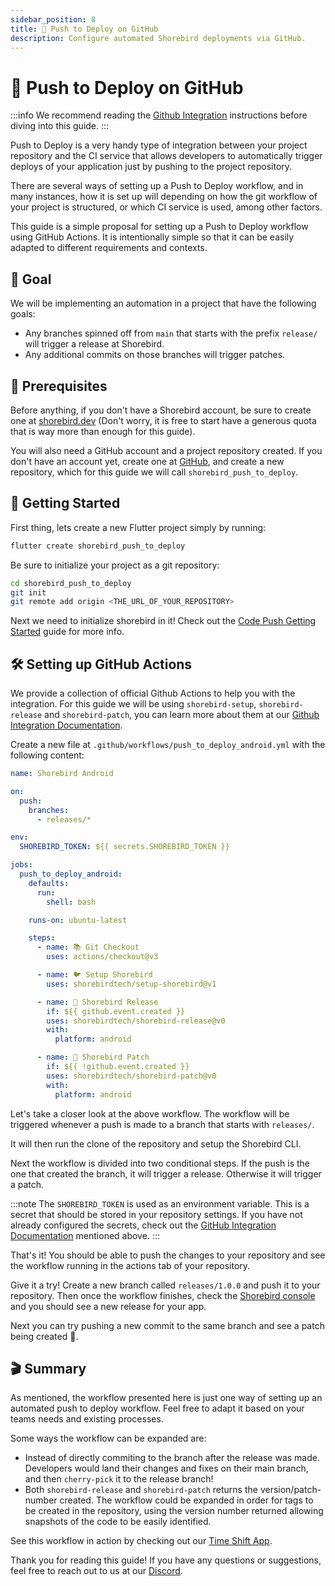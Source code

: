 ```yaml
---
sidebar_position: 8
title: 🫸 Push to Deploy on GitHub
description: Configure automated Shorebird deployments via GitHub.
---
```


# 🫸 Push to Deploy on GitHub

:::info
We recommend reading the [Github Integration](/ci/github) instructions before diving into this guide.
:::

Push to Deploy is a very handy type of integration between your project repository and the CI
service that allows developers to automatically trigger deploys of your application just by
pushing to the project repository.

There are several ways of setting up a Push to Deploy workflow, and in many instances, how it is
set up will depending on how the git workflow of your project is structured, or which CI service
is used, among other factors.

This guide is a simple proposal for setting up a Push to Deploy workflow using GitHub Actions. It
is intentionally simple so that it can be easily adapted to different requirements and contexts.

## 🥅 Goal

We will be implementing an automation in a project that have the following goals:

- Any branches spinned off from `main` that starts with the prefix `release/` will trigger a
  release at Shorebird.
- Any additional commits on those branches will trigger patches.

## 📝 Prerequisites

Before anything, if you don't have a Shorebird account, be sure to create one at
[shorebird.dev](https://shorebird.dev) (Don't worry, it is free to start have a generous quota
that is way more than enough for this guide).

You will also need a GitHub account and a project repository created. If you don't have an account
yet, create one at [GitHub](https://github.com), and create a new repository, which for this guide
we will call `shorebird_push_to_deploy`.

## 🚀 Getting Started

First thing, lets create a new Flutter project simply by running:

```bash
flutter create shorebird_push_to_deploy
```

Be sure to initialize your project as a git repository:

```bash
cd shorebird_push_to_deploy
git init
git remote add origin <THE_URL_OF_YOUR_REPOSITORY>
```

Next we need to initialize shorebird in it! Check out the [Code Push Getting Started](/code_push/initialize) guide for more info.

## 🛠️ Setting up GitHub Actions

We provide a collection of official Github Actions to help you with the integration. For this guide
we will be using `shorebird-setup`, `shorebird-release` and `shorebird-patch`, you can learn more
about them at our [Github Integration Documentation](ci/github).

Create a new file at `.github/workflows/push_to_deploy_android.yml` with the following content:

```yaml
name: Shorebird Android

on:
  push:
    branches:
      - releases/*

env:
  SHOREBIRD_TOKEN: ${{ secrets.SHOREBIRD_TOKEN }}

jobs:
  push_to_deploy_android:
    defaults:
      run:
        shell: bash

    runs-on: ubuntu-latest

    steps:
      - name: 📚 Git Checkout
        uses: actions/checkout@v3

      - name: 🐦 Setup Shorebird
        uses: shorebirdtech/setup-shorebird@v1

      - name: 🚀 Shorebird Release
        if: ${{ github.event.created }}
        uses: shorebirdtech/shorebird-release@v0
        with:
          platform: android

      - name: 🚀 Shorebird Patch
        if: ${{ !github.event.created }}
        uses: shorebirdtech/shorebird-patch@v0
        with:
          platform: android
```

Let's take a closer look at the above workflow.
The workflow will be triggered whenever a push is made to a branch that starts with `releases/`.

It will then run the clone of the repository and setup the Shorebird CLI.

Next the workflow is divided into two conditional steps. If the push is the one that created the
branch, it will trigger a release. Otherwise it will trigger a patch.

:::note
The `SHOREBIRD_TOKEN` is used as an environment variable. This is a secret that
should be stored in your repository settings. If you have not already configured the secrets, check out the
[GitHub Integration Documentation](/ci/github) mentioned above.
:::

That's it! You should be able to push the changes to your repository and see the workflow
running in the actions tab of your repository.

Give it a try! Create a new branch called `releases/1.0.0` and push it to your repository. Then
once the workflow finishes, check the [Shorebird console](https://console.shorebird.dev) and you should see a new release for your app.

Next you can try pushing a new commit to the same branch and see a patch being created 🎉.

## 🎬 Summary

As mentioned, the workflow presented here is just one way of setting up an automated push to deploy workflow.
Feel free to adapt it based on your teams needs and existing processes.

Some ways the workflow can be expanded are:

- Instead of directly commiting to the branch after the release was made. Developers would land their
  changes and fixes on their main branch, and then `cherry-pick` it to the release branch!
- Both `shorebird-release` and `shorebird-patch` returns the version/patch-number created. The workflow
  could be expanded in order for tags to be created in the repository, using the version number returned
  allowing snapshots of the code to be easily identified.

See this workflow in action by checking out our [Time Shift App](https://github.com/shorebirdtech/time_shift).

Thank you for reading this guide! If you have any questions or suggestions, feel free to reach out
to us at our [Discord](https://discord.gg/shorebird).
